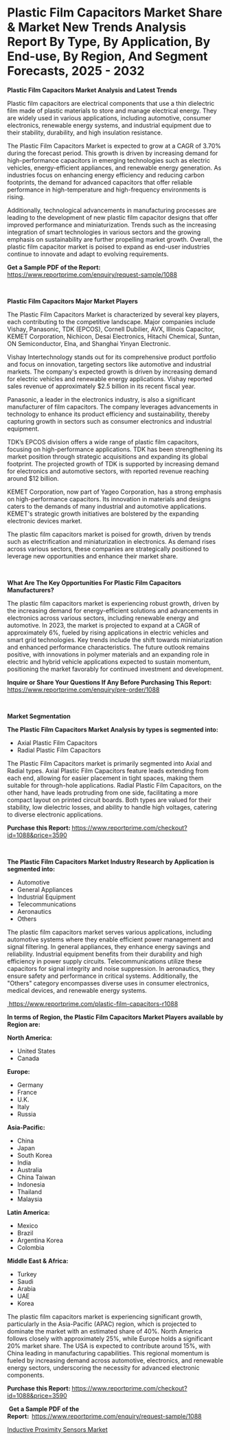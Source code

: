 <p><h1>Plastic Film Capacitors Market Share & Market New Trends Analysis Report By Type, By Application, By End-use, By Region, And Segment Forecasts, 2025 - 2032</h1></p><p><strong>Plastic Film Capacitors Market Analysis and Latest Trends</strong></p>
<p><p>Plastic film capacitors are electrical components that use a thin dielectric film made of plastic materials to store and manage electrical energy. They are widely used in various applications, including automotive, consumer electronics, renewable energy systems, and industrial equipment due to their stability, durability, and high insulation resistance.</p><p>The Plastic Film Capacitors Market is expected to grow at a CAGR of 3.70% during the forecast period. This growth is driven by increasing demand for high-performance capacitors in emerging technologies such as electric vehicles, energy-efficient appliances, and renewable energy generation. As industries focus on enhancing energy efficiency and reducing carbon footprints, the demand for advanced capacitors that offer reliable performance in high-temperature and high-frequency environments is rising. </p><p>Additionally, technological advancements in manufacturing processes are leading to the development of new plastic film capacitor designs that offer improved performance and miniaturization. Trends such as the increasing integration of smart technologies in various sectors and the growing emphasis on sustainability are further propelling market growth. Overall, the plastic film capacitor market is poised to expand as end-user industries continue to innovate and adapt to evolving requirements.</p></p>
<p><strong>Get a Sample PDF of the Report:&nbsp;</strong> <a href="https://www.reportprime.com/enquiry/request-sample/1088?utm_campaign=2333&utm_medium=2&utm_source=Github&utm_content=ia&utm_term=18032025&utm_id=plastic-film-capacitors">https://www.reportprime.com/enquiry/request-sample/1088</a></p>
<p>&nbsp;</p>
<p><strong>Plastic Film Capacitors Major Market Players</strong></p>
<p><p>The Plastic Film Capacitors Market is characterized by several key players, each contributing to the competitive landscape. Major companies include Vishay, Panasonic, TDK (EPCOS), Cornell Dubilier, AVX, Illinois Capacitor, KEMET Corporation, Nichicon, Desai Electronics, Hitachi Chemical, Suntan, ON Semiconductor, Elna, and Shanghai Yinyan Electronic. </p><p>Vishay Intertechnology stands out for its comprehensive product portfolio and focus on innovation, targeting sectors like automotive and industrial markets. The company's expected growth is driven by increasing demand for electric vehicles and renewable energy applications. Vishay reported sales revenue of approximately $2.5 billion in its recent fiscal year.</p><p>Panasonic, a leader in the electronics industry, is also a significant manufacturer of film capacitors. The company leverages advancements in technology to enhance its product efficiency and sustainability, thereby capturing growth in sectors such as consumer electronics and industrial equipment.</p><p>TDK’s EPCOS division offers a wide range of plastic film capacitors, focusing on high-performance applications. TDK has been strengthening its market position through strategic acquisitions and expanding its global footprint. The projected growth of TDK is supported by increasing demand for electronics and automotive sectors, with reported revenue reaching around $12 billion.</p><p>KEMET Corporation, now part of Yageo Corporation, has a strong emphasis on high-performance capacitors. Its innovation in materials and designs caters to the demands of many industrial and automotive applications. KEMET's strategic growth initiatives are bolstered by the expanding electronic devices market.</p><p>The plastic film capacitors market is poised for growth, driven by trends such as electrification and miniaturization in electronics. As demand rises across various sectors, these companies are strategically positioned to leverage new opportunities and enhance their market share.</p></p>
<p>&nbsp;</p>
<p><strong>What Are The Key Opportunities For Plastic Film Capacitors Manufacturers?</strong></p>
<p><p>The plastic film capacitors market is experiencing robust growth, driven by the increasing demand for energy-efficient solutions and advancements in electronics across various sectors, including renewable energy and automotive. In 2023, the market is projected to expand at a CAGR of approximately 6%, fueled by rising applications in electric vehicles and smart grid technologies. Key trends include the shift towards miniaturization and enhanced performance characteristics. The future outlook remains positive, with innovations in polymer materials and an expanding role in electric and hybrid vehicle applications expected to sustain momentum, positioning the market favorably for continued investment and development.</p></p>
<p><strong>Inquire or Share Your Questions If Any Before Purchasing This Report:</strong> <a href="https://www.reportprime.com/enquiry/pre-order/1088?utm_campaign=2333&utm_medium=2&utm_source=Github&utm_content=ia&utm_term=18032025&utm_id=plastic-film-capacitors">https://www.reportprime.com/enquiry/pre-order/1088</a></p>
<p>&nbsp;</p>
<p><strong>Market Segmentation</strong></p>
<p><strong>The Plastic Film Capacitors Market Analysis by types is segmented into:</strong></p>
<p><ul><li>Axial Plastic Film Capacitors</li><li>Radial Plastic Film Capacitors</li></ul></p>
<p><p>The Plastic Film Capacitors market is primarily segmented into Axial and Radial types. Axial Plastic Film Capacitors feature leads extending from each end, allowing for easier placement in tight spaces, making them suitable for through-hole applications. Radial Plastic Film Capacitors, on the other hand, have leads protruding from one side, facilitating a more compact layout on printed circuit boards. Both types are valued for their stability, low dielectric losses, and ability to handle high voltages, catering to diverse electronic applications.</p></p>
<p><strong>Purchase this Report:&nbsp;</strong><a href="https://www.reportprime.com/checkout?id=1088&price=3590&utm_campaign=2333&utm_medium=2&utm_source=Github&utm_content=ia&utm_term=18032025&utm_id=plastic-film-capacitors">https://www.reportprime.com/checkout?id=1088&price=3590</a></p>
<p>&nbsp;</p>
<p><strong>The Plastic Film Capacitors Market Industry Research by Application is segmented into:</strong></p>
<p><ul><li>Automotive</li><li>General Appliances</li><li>Industrial Equipment</li><li>Telecommunications</li><li>Aeronautics</li><li>Others</li></ul></p>
<p><p>The plastic film capacitors market serves various applications, including automotive systems where they enable efficient power management and signal filtering. In general appliances, they enhance energy savings and reliability. Industrial equipment benefits from their durability and high efficiency in power supply circuits. Telecommunications utilize these capacitors for signal integrity and noise suppression. In aeronautics, they ensure safety and performance in critical systems. Additionally, the "Others" category encompasses diverse uses in consumer electronics, medical devices, and renewable energy systems.</p></p>
<p><a href="https://www.reportprime.com/plastic-film-capacitors-r1088?utm_campaign=2333&utm_medium=2&utm_source=Github&utm_content=ia&utm_term=18032025&utm_id=plastic-film-capacitors">&nbsp;https://www.reportprime.com/plastic-film-capacitors-r1088</a></p>
<p><strong>In terms of Region, the Plastic Film Capacitors Market Players available by Region are:</strong></p>
<p>
    <p> <strong> North America: </strong>
        <ul>
            <li>United States</li>
            <li>Canada</li>
        </ul>
        </p> 
    <p> <strong> Europe: </strong>
        <ul>
            <li>Germany</li>
            <li>France</li>
            <li>U.K.</li>
            <li>Italy</li>
            <li>Russia</li>
        </ul>
        </p> 
    <p> <strong> Asia-Pacific: </strong>
        <ul>
            <li>China</li>
            <li>Japan</li>
            <li>South Korea</li>
            <li>India</li>
            <li>Australia</li>
            <li>China Taiwan</li>
            <li>Indonesia</li>
            <li>Thailand</li>
            <li>Malaysia</li>
        </ul>
        </p> 
    <p> <strong> Latin America: </strong>
        <ul>
            <li>Mexico</li>
            <li>Brazil</li>
            <li>Argentina Korea</li>
            <li>Colombia</li>
        </ul>
        </p> 
    <p> <strong> Middle East & Africa: </strong>
        <ul>
            <li>Turkey</li>
            <li>Saudi</li>
            <li>Arabia</li>
            <li>UAE</li>
            <li>Korea</li>
        </ul>
    </p>
    </p>
<p><p>The plastic film capacitors market is experiencing significant growth, particularly in the Asia-Pacific (APAC) region, which is projected to dominate the market with an estimated share of 40%. North America follows closely with approximately 25%, while Europe holds a significant 20% market share. The USA is expected to contribute around 15%, with China leading in manufacturing capabilities. This regional momentum is fueled by increasing demand across automotive, electronics, and renewable energy sectors, underscoring the necessity for advanced electronic components.</p></p>
<p><strong>Purchase this Report: </strong><a href="https://www.reportprime.com/checkout?id=1088&price=3590&utm_campaign=2333&utm_medium=2&utm_source=Github&utm_content=ia&utm_term=18032025&utm_id=plastic-film-capacitors">https://www.reportprime.com/checkout?id=1088&price=3590</a></p>
<p>&nbsp;<strong>Get a Sample PDF of the Report:&nbsp;&nbsp;</strong><a href="https://www.reportprime.com/enquiry/request-sample/1088?utm_campaign=2333&utm_medium=2&utm_source=Github&utm_content=ia&utm_term=18032025&utm_id=plastic-film-capacitors">https://www.reportprime.com/enquiry/request-sample/1088</a></p>
<p><strong></strong></p>
<p><p><a href="https://github.com/ChiragRP21/Market-Research-Report-List-7/blob/main/inductive-proximity-sensors-market.md?utm_campaign=2333&utm_medium=2&utm_source=Github&utm_content=ia&utm_term=18032025&utm_id=plastic-film-capacitors">Inductive Proximity Sensors Market</a></p></p>